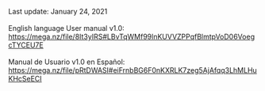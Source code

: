 
Last update: January 24, 2021
<br><br>
English language User manual v1.0:<br>
https://mega.nz/file/8It3yIRS#LBvTqWMf99lnKUVVZPPqfBlmtpVoD06VoegcTYCEU7E
<br><br>
Manual de Usuario v1.0 en Español:<br>
https://mega.nz/file/pRtDWASI#eiFrnbBG6F0nKXRLK7zeg5AjAfqq3LhMLHuKHcSeECI
